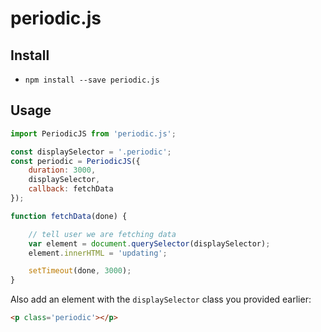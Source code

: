 # periodic.js

## Install

- `npm install --save periodic.js`

## Usage

``` javascript
import PeriodicJS from 'periodic.js';

const displaySelector = '.periodic';
const periodic = PeriodicJS({
	duration: 3000,
	displaySelector,
	callback: fetchData
});

function fetchData(done) {

	// tell user we are fetching data
	var element = document.querySelector(displaySelector);
	element.innerHTML = 'updating';

	setTimeout(done, 3000);
}

```

Also add an element with the `displaySelector` class you provided earlier:

``` html
<p class='periodic'></p>
```


